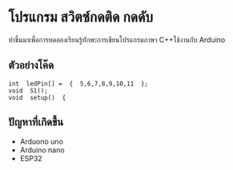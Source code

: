 
# โปรแกรม สวิตซ์กดติด กดดับ

ทำขึ้นมาเพื่อการทดลองเรียนรู้ทักษะการเขียนโปรแกรมภาษา C++ใช้งานกับ Arduino



## ตัวอย่างโค๊ด

    int  ledPin[] =  {  5,6,7,8,9,10,11  };
    void  S1();
    void  setup()  {
    

## ปัญหาที่เกิดขึ้น

      

 - Arduono uno
 - Arduino nano
 - ESP32

